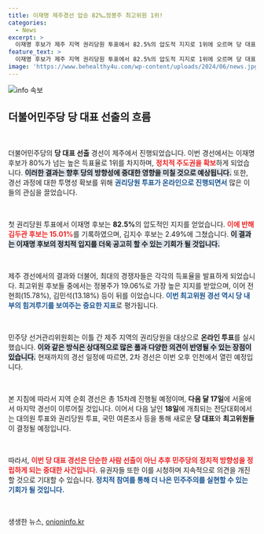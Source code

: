 ```yaml
---
title: 이재명 제주경선 압승 82%…정봉주 최고위원 1위!
categories:
  - News
excerpt: >
  이재명 후보가 제주 지역 권리당원 투표에서 82.5%의 압도적 지지로 1위에 오르며 당 대표 후보로서의 입지를 다졌다. 김두관, 김지수 후보는 각각 15.01%와 2.49%에 그쳤다. 앞으로의 경선 결과가 주목된다!
feature_text: >
  이재명 후보가 제주 지역 권리당원 투표에서 82.5%의 압도적 지지로 1위에 오르며 당 대표 후보로서의 입지를 다졌다. 김두관, 김지수 후보는 각각 15.01%와 2.49%에 그쳤다. 앞으로의 경선 결과가 주목된다!
image: 'https://www.behealthy4u.com/wp-content/uploads/2024/06/news.jpg'
---
```


<p><img src="https://www.behealthy4u.com/wp-content/uploads/2024/06/news.jpg" alt="info 속보" /></p>

<h2 data-ke-size="size26">더불어민주당 당 대표 선출의 흐름</h2>

<p data-ke-size="size16">&nbsp;</p>

<p>더불어민주당의 <b>당 대표 선출</b> 경선이 제주에서 진행되었습니다. 이번 경선에서는 이재명 후보가 80%가 넘는 높은 득표율로 1위를 차지하며, <b><span style="color: #ee2323;">정치적 주도권을 확보</span></b>하게 되었습니다. <b><span style="background-color: #21538527;">이러한 결과는 향후 당의 방향성에 중대한 영향을 미칠 것으로 예상됩니다.</span></b> 또한, 경선 과정에 대한 투명성 확보를 위해 <b><span style="color: #1a5490;">권리당원 투표가 온라인으로 진행되면서</span></b> 많은 이들의 관심을 끌었습니다.</p>

<p data-ke-size="size16">&nbsp;</p>

<p>첫 권리당원 투표에서 이재명 후보는 <b>82.5%</b>의 압도적인 지지를 얻었습니다. <b><span style="color: #ee2323;">이에 반해 김두관 후보는 15.01%</b></span>를 기록하였으며, 김지수 후보는 2.49%에 그쳤습니다. <b><span style="background-color: #21538527;">이 결과는 이재명 후보의 정치적 입지를 더욱 공고히 할 수 있는 기회가 될 것입니다.</span></b> </p>

<p data-ke-size="size16">&nbsp;</p>

<p>제주 경선에서의 결과와 더불어, 최대의 경쟁자들은 각각의 득표율을 발표하게 되었습니다. 최고위원 후보들 중에서는 정봉주가 19.06%로 가장 높은 지지를 받았으며, 이어 전현희(15.78%), 김민석(13.18%) 등이 뒤를 이었습니다. <b><span style="color: #1a5490;">이번 최고위원 경선 역시 당 내부의 힘겨루기를 보여주는 중요한 지표</span></b>로 평가됩니다.</p>

<p data-ke-size="size16">&nbsp;</p>

<p>민주당 선거관리위원회는 이틀 간 제주 지역의 권리당원을 대상으로 <b>온라인 투표</b>를 실시했습니다. <b><span style="background-color: #21538527;">이와 같은 방식은 상대적으로 많은 풀과 다양한 의견이 반영될 수 있는 장점이 있습니다.</span></b> 현재까지의 경선 일정에 따르면, 2차 경선은 이번 오후 인천에서 열린 예정입니다. </p>

<p data-ke-size="size16">&nbsp;</p>

<p>본 지침에 따라서 지역 순회 경선은 총 15차례 진행될 예정이며, <b>다음 달 17일</b>에 서울에서 마지막 경선이 이루어질 것입니다. 이어서 다음 날인 <b>18일</b>에 개최되는 전당대회에서는 대의원 투표와 권리당원 투표, 국민 여론조사 등을 통해 새로운 <b>당 대표</b>와 <b>최고위원들</b>이 결정될 예정입니다. </p>

<p data-ke-size="size16">&nbsp;</p>

<p>따라서, <b><span style="color: #ee2323;">이번 당 대표 경선은 단순한 사람 선출이 아닌 추후 민주당의 정치적 방향성을 정립하게 되는 중대한 사건입니다.</span></b> 유권자들 또한 이를 시청하며 지속적으로 의견을 개진할 것으로 기대할 수 있습니다. <b><span style="color: #1a5490;">정치적 참여를 통해 더 나은 민주주의를 실현할 수 있는 기회가 될 것입니다.</span></b> </p>

<p data-ke-size="size16">&nbsp;</p>
생생한 뉴스, <a href="https://onioninfo.kr" rel="dofollow">onioninfo.kr</a>


